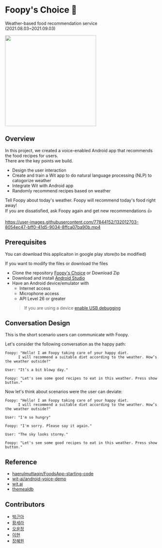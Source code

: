 # Foopy's Choice 🥞

Weather-based food recommendation service <br/>(2021.08.03~2021.09.03)

<img src="https://user-images.githubusercontent.com/77844152/131990939-dd0d5262-b049-4c74-99c8-30d718669a32.png" width="300" height="300">

## Overview

In this project, we created a voice-enabled Android app that recommends the food recipes for users.<br/>
There are the key points we build.

*   Design the user interaction
*   Create and train a Wit app to do natural language processing (NLP) to catogorize weather
*   Integrate Wit with Android app
*   Randomly recommend recipes based on weather

Tell Foopy about today's weather. Foopy will recommend today's food right away! <br/>If you are dissatisfied, ask Foopy again and get new recommendations 👍<br/>

https://user-images.githubusercontent.com/77844152/132012703-8054ec47-bff0-41d5-9034-8ffca07ba90b.mp4



## Prerequisites  

You can download this applicaiton in google play store(to be modified)

If you want to modify the files or download the files
*   Clone the repository [Foopy's Choice](https://github.com/guen-a-park/Foopys-Choice.git) or Download Zip
*   Download and install [Android Studio](https://developer.android.com/studio)
*   Have an Android device/emulator with
    *   Internet access
    *   Microphone access
    *   API Level 26 or greater
    > If you are using a device [enable USB debugging](https://developer.android.com/studio/debug/dev-options)

## Conversation Design

This is the short scenario users can communicate with Foopy.

Let's consider the following conversation as the happy path:
```
Foopy: "Hello! I am Foopy taking care of your happy diet.
      I will recommend a suitable diet according to the weather. How’s the weather outside?"

User: "It’s a bit blowy day."

Foopy: "Let's see some good recipes to eat in this weather. Press show button."
```

Now let's think about scenarios were the user can deviate:
```
Foopy: "Hello! I am Foopy taking care of your happy diet.
      I will recommend a suitable diet according to the weather. How’s the weather outside?"

User: "I'm so hungry"

Foopy: "I'm sorry. Please say it again."

User: "The sky looks stormy."

Foopy: "Let's see some good recipes to eat in this weather. Press show button."
```


## Reference
*   [haerulmuttaqin/FoodsApp-starting-code](https://github.com/haerulmuttaqin/FoodsApp-starting-code)<br/>
*   [wit-ai/android-voice-demo](https://github.com/wit-ai/android-voice-demo)<br/>
*   [wit.ai](https://wit.ai/)<br/>
*   [themealdb](https://www.themealdb.com/)

## Contributors

* [박근아](https://github.com/guen-a-park)
* [황세라](https://github.com/serahwang)
* [오윤정](https://github.com/OhYunJung)
* [이현](https://github.com/hyuni0316)
* [장혜원](https://github.com/jhw001101)
